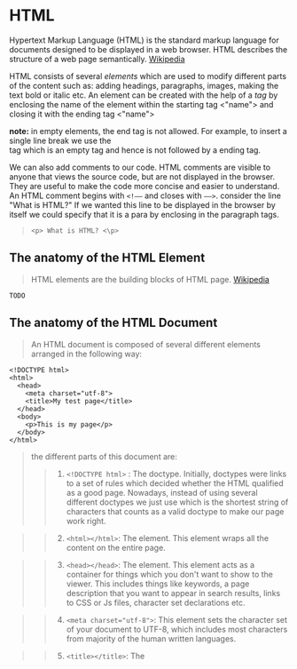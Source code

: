 # HTML

Hypertext Markup Language (HTML) is the standard markup language for documents designed to be displayed in a web browser. HTML describes the structure of a web page semantically. [Wikipedia](https://en.wikipedia.org/wiki/HTML)

HTML consists of several *elements* which are used to modify different parts of the content such as: adding headings, paragraphs, images, making the text bold or italic etc. An element can be created with the help of a *tag* by enclosing the name of the element within the starting tag <"name"> and closing it with the ending tag <\"name"> 

**note:** in empty elements, the end tag is not allowed. For example, to insert a single line break we use the <br> tag which is an empty tag and hence is not followed by a ending tag.

We can also add comments to our code. HTML comments are visible to anyone that views the source code, but are not displayed in the browser. They are useful to make the code more concise and easier to understand. An HTML comment begins with ```<!––``` and closes with ```––>```.
consider the line "What is HTML?"
If we wanted this line to be displayed in the browser by itself we could specify that it is a para by enclosing in the paragraph tags. 

>``` <p> What is HTML? <\p> ```
    
## The anatomy of the HTML Element

> HTML elements are the building blocks of HTML page. [Wikipedia](https://en.wikipedia.org/wiki/HTML)

>


    TODO
## The anatomy of the HTML Document
> An HTML document is composed of several different elements arranged in the following way:
```
<!DOCTYPE html>
<html>
  <head>
    <meta charset="utf-8">
    <title>My test page</title>
  </head>
  <body>
    <p>This is my page</p>
  </body>
</html>
```
> the different parts of this document are:
>> 1. ```<!DOCTYPE html>``` : The doctype. Initially, doctypes were links to a set of rules which decided whether the HTML qualified as a good page. Nowadays, instead of using several different doctypes we just use <!DOCTYPE html> which is the shortest string of characters that counts as a valid doctype to make our page work right.   

>> 2. ```<html></html>```: The <html> element. This element wraps all the content on the entire page.   

>> 3. ```<head></head>```: The <head> element. This element acts as a container for things which you don't want to show to the viewer.   This includes things like keywords, a page description that you want to appear in search results, links to CSS or Js files, character set declarations etc.  

>> 4. ```<meta charset="utf-8">```: This element sets the character set of your document to UTF-8, which includes most characters from majority of  the human written languages.
 
>> 5. ```<title></title>```: The <title> element. This sets the title of your page, which is the title that appears in the browser tab on opening the page, and is used to describe the page when you bookmark it.  

>> 6. ```<body></body>```: The <body> element. This contains all the content that you want to show the viewers when they visit your page, which can be text, images, gifs, videos etc.  
 
## Whitespace in HTML
> in HTML the use of whitespace is only to improve code readability. i.e. the HTML parser reduces any amount of whitespace to a single whitespace. for example,
>>
 ```
 <p> no extra whitespace <\p>
 
 <p> lots 
   of   extra   
   whitespace    <\p>
 ```
> will be rendered in the same way. 

## Semantic HTML
> Semantic tags in HTML are used to provide information about meaning of the web page to the browser rather than just presentaion. For example, the tags \<div\> and \<span\> are non semantic tags. They only define structure of the web page. But tags like \<table\> and \<article\> clearly define its content.
### Why should we use it?
> Semantic tags make the code more readable and easier to maintain. It also improves automated processing of documents.
### Accessibility from day one!
    TODO
## Consuming external resources through links
    TODO
